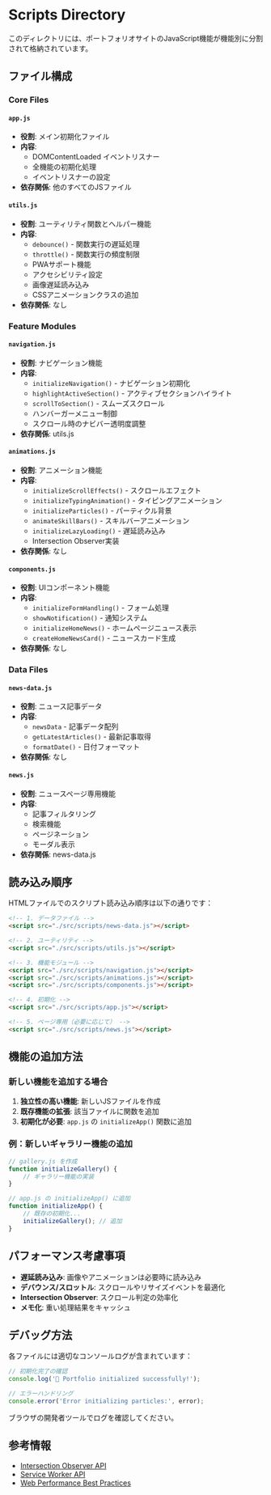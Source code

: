 # Scripts Directory

このディレクトリには、ポートフォリオサイトのJavaScript機能が機能別に分割されて格納されています。

## ファイル構成

### Core Files

#### `app.js`
- **役割**: メイン初期化ファイル
- **内容**: 
  - DOMContentLoaded イベントリスナー
  - 全機能の初期化処理
  - イベントリスナーの設定
- **依存関係**: 他のすべてのJSファイル

#### `utils.js`
- **役割**: ユーティリティ関数とヘルパー機能
- **内容**:
  - `debounce()` - 関数実行の遅延処理
  - `throttle()` - 関数実行の頻度制限
  - PWAサポート機能
  - アクセシビリティ設定
  - 画像遅延読み込み
  - CSSアニメーションクラスの追加
- **依存関係**: なし

### Feature Modules

#### `navigation.js`
- **役割**: ナビゲーション機能
- **内容**:
  - `initializeNavigation()` - ナビゲーション初期化
  - `highlightActiveSection()` - アクティブセクションハイライト
  - `scrollToSection()` - スムーズスクロール
  - ハンバーガーメニュー制御
  - スクロール時のナビバー透明度調整
- **依存関係**: utils.js

#### `animations.js`
- **役割**: アニメーション機能
- **内容**:
  - `initializeScrollEffects()` - スクロールエフェクト
  - `initializeTypingAnimation()` - タイピングアニメーション
  - `initializeParticles()` - パーティクル背景
  - `animateSkillBars()` - スキルバーアニメーション
  - `initializeLazyLoading()` - 遅延読み込み
  - Intersection Observer実装
- **依存関係**: なし

#### `components.js`
- **役割**: UIコンポーネント機能
- **内容**:
  - `initializeFormHandling()` - フォーム処理
  - `showNotification()` - 通知システム
  - `initializeHomeNews()` - ホームページニュース表示
  - `createHomeNewsCard()` - ニュースカード生成
- **依存関係**: なし

### Data Files

#### `news-data.js`
- **役割**: ニュース記事データ
- **内容**:
  - `newsData` - 記事データ配列
  - `getLatestArticles()` - 最新記事取得
  - `formatDate()` - 日付フォーマット
- **依存関係**: なし

#### `news.js`
- **役割**: ニュースページ専用機能
- **内容**:
  - 記事フィルタリング
  - 検索機能
  - ページネーション
  - モーダル表示
- **依存関係**: news-data.js

## 読み込み順序

HTMLファイルでのスクリプト読み込み順序は以下の通りです：

```html
<!-- 1. データファイル -->
<script src="./src/scripts/news-data.js"></script>

<!-- 2. ユーティリティ -->
<script src="./src/scripts/utils.js"></script>

<!-- 3. 機能モジュール -->
<script src="./src/scripts/navigation.js"></script>
<script src="./src/scripts/animations.js"></script>
<script src="./src/scripts/components.js"></script>

<!-- 4. 初期化 -->
<script src="./src/scripts/app.js"></script>

<!-- 5. ページ専用（必要に応じて） -->
<script src="./src/scripts/news.js"></script>
```

## 機能の追加方法

### 新しい機能を追加する場合

1. **独立性の高い機能**: 新しいJSファイルを作成
2. **既存機能の拡張**: 該当ファイルに関数を追加
3. **初期化が必要**: `app.js` の `initializeApp()` 関数に追加

### 例：新しいギャラリー機能の追加

```javascript
// gallery.js を作成
function initializeGallery() {
    // ギャラリー機能の実装
}

// app.js の initializeApp() に追加
function initializeApp() {
    // 既存の初期化...
    initializeGallery(); // 追加
}
```

## パフォーマンス考慮事項

- **遅延読み込み**: 画像やアニメーションは必要時に読み込み
- **デバウンス/スロットル**: スクロールやリサイズイベントを最適化
- **Intersection Observer**: スクロール判定の効率化
- **メモ化**: 重い処理結果をキャッシュ

## デバッグ方法

各ファイルには適切なコンソールログが含まれています：

```javascript
// 初期化完了の確認
console.log('🚀 Portfolio initialized successfully!');

// エラーハンドリング
console.error('Error initializing particles:', error);
```

ブラウザの開発者ツールでログを確認してください。

## 参考情報

- [Intersection Observer API](https://developer.mozilla.org/en-US/docs/Web/API/Intersection_Observer_API)
- [Service Worker API](https://developer.mozilla.org/en-US/docs/Web/API/Service_Worker_API)
- [Web Performance Best Practices](https://web.dev/performance/)